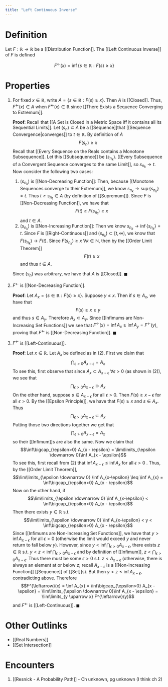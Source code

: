 ```yaml
---
title: "Left Continuous Inverse"
---
```


# Definition
Let $F: \mathbb{R} \to \mathbb{R}$ be a [[Distribution Function]]. The [[Left Continuous Inverse]] of $F$ is defined

$$F^{\leftarrow}(x) = \inf\{s \in \mathbb{R} : F(s) \geq x\}$$

# Properties
1. For fixed $x \in \mathbb{R}$, write $A = \{s \in \mathbb{R} : F(s) \geq x\}$. Then $A$ is [[Closed]]. Thus, $F^{\leftarrow}(x) \in A$ when $F^{\leftarrow}(x) \in \mathbb{R}$ since [[There Exists a Sequence Converging to Extremum]].

	**Proof**: Recall that [[A Set is Closed in a Metric Space iff it contains all its Sequential Limits]]. Let $(s_{n}) \subset A$ be a [[Sequence]]that [[Sequence Convergence|converges]] to $t \in \mathbb{R}$.  By definition of $A$
	$$F(s_{n}) \geq x$$
	Recall that [[Every Sequence on the Reals contains a Monotone Subsequence]]. Let this [[Subsequence]] be $(s_{n_{k}})$. [[Every Subsequence of a Convergent Sequence converges to the same Limit]], so $s_{n_{k}} \to t$. Now consider the following two cases:
	1. $(s_{n_{k}})$ is [[Non-Decreasing Function]]: Then, because [[Monotone Sequences converge to their Extremum]], we know $s_{n_{k}} \to \sup\{s_{n_{k}}\} = t$. Thus $t \geq s_{n_{1}} \in A$ (by definition of [[Supremum]]). Since $F$ is [[Non-Decreasing Function]], we have that $$F(t) \geq F(s_{n_{1}}) \geq x$$ and $t \in A$.
	2. $(s_{n_{k}})$ is [[Non-Increasing Function]]: Then we know $s_{n_{k}} \to \inf\{s_{n_{k}}\} = t$. Since $F$ is [[Right-Continuous]] and $(s_{n_{k}}) \subset [t, \infty)$, we know that $F(s_{n_{k}}) \to F(t)$. Since $F(s_{n_{k}}) \geq x$ $\forall k \in \mathbb{N}$, then by the [[Order Limit Theorem]]$$F(t) \geq x$$ and thus $t \in A$.
	
	Since $(s_{n})$ was arbitrary, we have that $A$ is [[Closed]]. $\blacksquare$
2. $F^{\leftarrow}$ is [[Non-Decreasing Function]].

	**Proof**: Let $A_{x}= \{s \in \mathbb{R} : F(s) \geq x\}$. Suppose $y \leq x$. Then if $s \in A_x$, we have that
	$$F(s) \geq x \geq y$$ and thus $s \in A_{y}$. Therefore $A_{x} \subset A_{y}$. Since [[Infimums are Non-Increasing Set Functions]] we see that $F^{\leftarrow}(x) = \inf A_{x} \geq \inf A_{y} = F^{\leftarrow}(y)$, proving that $F^{\leftarrow}$ is [[Non-Decreasing Function]]. $\blacksquare$
	
3. $F^{\leftarrow}$ is [[Left-Continuous]].

	**Proof**: Let $x \in \mathbb{R}$. Let $A_{x}$ be defined as in (2). First we claim that
	$$\bigcap_{\epsilon>0} A_{x - \epsilon} = A_{x}$$
	To see this, first observe that since $A_{x} \subset A_{x-\epsilon}$ $\forall \epsilon > 0$ (as shown in (2)), we see that
	$$\bigcap_{\epsilon>0} A_{x - \epsilon} \supset A_{x}$$
	On the other hand, suppose $s \in A_{x - \epsilon}$ for all $\epsilon > 0$. Then $F(s) \geq x - \epsilon$ for all $\epsilon > 0$. By the [[Epsilon Principle]], we have that $F(s) \geq x$ and $s \in A_{x}$. Thus
	$$\bigcap_{\epsilon>0} A_{x - \epsilon} \subset A_{x}$$
	Putting those two directions together we get that 
	$$\bigcap_{\epsilon>0} A_{x - \epsilon} = A_{x}$$
	so their [[Infimum]]s are also the same. Now we claim that
	$$\inf\bigcap_{\epsilon>0} A_{x - \epsilon} = \lim\limits_{\epsilon \downarrow 0}\inf A_{x - \epsilon}$$
	To see this, first recall from (2) that $\inf A_{x-\epsilon} \leq \inf A_{x}$ for all $\epsilon > 0$ . Thus, by the [[Order Limit Theorem]], 
	$$\lim\limits_{\epsilon \downarrow  0} \inf A_{x-\epsilon} \leq \inf A_{x} = \inf\bigcap_{\epsilon>0} A_{x - \epsilon}$$
	Now on the other hand, if 
	$$\lim\limits_{\epsilon \downarrow  0} \inf A_{x-\epsilon} < \inf\bigcap_{\epsilon>0} A_{x - \epsilon}$$
	Then there exists $y \in \mathbb{R}$ s.t. 
	$$\lim\limits_{\epsilon \downarrow  0} \inf A_{x-\epsilon} < y < \inf\bigcap_{\epsilon>0} A_{x - \epsilon}$$
	Since [[Infimums are Non-Increasing Set Functions]], we have that $y > \inf A_{x-\epsilon}$ for all $\epsilon > 0$ (otherwise the limit would exceed $y$ and never return to fall below $y$). However, since $y < \inf\bigcap_{\epsilon>0} A_{x - \epsilon}$, there exists $z \in \mathbb{R}$ s.t. $y < z < \inf\bigcap_{\epsilon>0} A_{x - \epsilon}$ and by definition of [[Infimum]], $z < \bigcap_{\epsilon>0} A_{x - \epsilon}$. Thus there must be some $\epsilon > 0$ s.t. $z < A_{x - \epsilon}$ (otherwise, there is always an element at or below $z$; recall $A_{x-\epsilon}$ is a [[Non-Increasing Function]] [[Sequence]] of [[Set]]s). But then $y < z \leq \inf A_{x - \epsilon}$, contradicting above. Therefore
	$$F^{\leftarrow}(x) = \inf A_{x} = \inf\bigcap_{\epsilon>0} A_{x - \epsilon} = \lim\limits_{\epsilon \downarrow 0}\inf A_{x - \epsilon} = \lim\limits_{y \uparrow x} F^{\leftarrow}(y)$$
	and $F^{\leftarrow}$ is [[Left-Continuous]]. $\blacksquare$

# Other Outlinks
- [[Real Numbers]]
- [[Set Intersection]]

# Encounters
1. [[Resnick - A Probability Path]] - Ch unknown, pg unknown (I think ch 2)
	